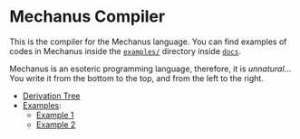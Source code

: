 # Mechanus Compiler
This is the compiler for the Mechanus language. You can find examples of codes in Mechanus inside the 
[`examples/`](docs/examples/) directory inside [`docs`](./docs).


Mechanus is an esoteric programming language, therefore, it is *unnatural*... You write it from the bottom to 
the top, and from the left to the right.

- [Derivation Tree](./docs/derivation_tree.md)
- [Examples](./docs/examples):
  - [Example 1](./docs/examples/example1_input.mecha)
  - [Example 2](docs/examples/example4_input.mecha)
